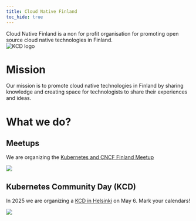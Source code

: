 ```yaml
---
title: Cloud Native Finland
toc_hide: true
---
```


<div class="row mt-5 mb-3">
    <div class="col-lg-6">
        <div class="lead">
        Cloud Native Finland is a non for profit organisation for promoting open source cloud native technologies in
        Finland.
        </div>
    </div>
    <div class="col-lg-6">
        <img src="/images/kcd-logo-color.svg" alt="KCD logo" style="max-width: 300px;">
    </div>
</div>

# Mission

Our mission is to promote cloud native technologies in Finland by sharing knowledge and creating space for technologists
to share their experiences and ideas.

# What we do?

## Meetups 

We are organizing the [Kubernetes and CNCF Finland Meetup](https://www.meetup.com/Kubernetes-Finland/)

![](https://secure.meetupstatic.com/photos/event/a/2/1/8/clean_485021496.webp)

## Kubernetes Community Day (KCD)

In 2025 we are organizing a
[KCD in Helsinki](https://www.cncf.io/blog/2024/10/30/mark-your-calendars-here-come-the-2025-kubernetes-community-days/)
on May 6. Mark your calendars!

![](https://lh7-rt.googleusercontent.com/docsz/AD_4nXfd5ycnwjL3DomG9KrrHYdEPKQ-WPbT9H1f9hfmG0wADwYqxhORC_zXBJVxnJxS1jdYDptL9-olDeAcEXfavW2iNSAi24rC-AOQ8xvCBjBtcmcvC3zZkjmyZagyg6chYPkRch8d7pifkWzXuLz7ji9OdgU?key=Fl6WBO6sHmKtazmnYtuwQA)





